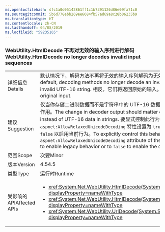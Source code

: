 ```yaml
---
ms.openlocfilehash: dfc1a0d05142861ff1c1b7391126d86e09fa71c0
ms.sourcegitcommit: 5b6d778ebb269ee6684fb57ad69a8c28b06235b9
ms.translationtype: HT
ms.contentlocale: zh-CN
ms.lasthandoff: 04/08/2019
ms.locfileid: "59235165"
---
```

### <a name="webutilityhtmldecode-no-longer-decodes-invalid-input-sequences"></a><span data-ttu-id="6dc3a-101">WebUtility.HtmlDecode 不再对无效的输入序列进行解码</span><span class="sxs-lookup"><span data-stu-id="6dc3a-101">WebUtility.HtmlDecode no longer decodes invalid input sequences</span></span>

|   |   |
|---|---|
|<span data-ttu-id="6dc3a-102">详细信息</span><span class="sxs-lookup"><span data-stu-id="6dc3a-102">Details</span></span>|<span data-ttu-id="6dc3a-103">默认情况下，解码方法不再将无效的输入序列解码为无效的 UTF-16 字符串。</span><span class="sxs-lookup"><span data-stu-id="6dc3a-103">By default, decoding methods no longer decode an invalid input sequence into an invalid UTF-16 string.</span></span> <span data-ttu-id="6dc3a-104">相反，它们将返回原始的输入。</span><span class="sxs-lookup"><span data-stu-id="6dc3a-104">Instead, they return the original input.</span></span>|
|<span data-ttu-id="6dc3a-105">建议</span><span class="sxs-lookup"><span data-stu-id="6dc3a-105">Suggestion</span></span>|<span data-ttu-id="6dc3a-106">仅当你存储二进制数据而不是字符串中的 UTF-16 数据时，解码器输出中的更改才会起作用。</span><span class="sxs-lookup"><span data-stu-id="6dc3a-106">The change in decoder output should matter only if you store binary data instead of UTF-16 data in strings.</span></span> <span data-ttu-id="6dc3a-107">要显式控制此行为，请将 [appSettings](~/docs/framework/configure-apps/file-schema/appsettings/index.md) 元素的 <code>aspnet:AllowRelaxedUnicodeDecoding</code> 特性设置为 <code>true</code> 以启用旧行为，或设置为 <code>false</code> 以启用当前行为。</span><span class="sxs-lookup"><span data-stu-id="6dc3a-107">To explicitly control this behavior, set the <code>aspnet:AllowRelaxedUnicodeDecoding</code> attribute of the [appSettings](~/docs/framework/configure-apps/file-schema/appsettings/index.md) element to <code>true</code> to enable legacy behavior or to <code>false</code> to enable the current behavior.</span></span>|
|<span data-ttu-id="6dc3a-108">范围</span><span class="sxs-lookup"><span data-stu-id="6dc3a-108">Scope</span></span>|<span data-ttu-id="6dc3a-109">次要</span><span class="sxs-lookup"><span data-stu-id="6dc3a-109">Minor</span></span>|
|<span data-ttu-id="6dc3a-110">版本</span><span class="sxs-lookup"><span data-stu-id="6dc3a-110">Version</span></span>|<span data-ttu-id="6dc3a-111">4.5</span><span class="sxs-lookup"><span data-stu-id="6dc3a-111">4.5</span></span>|
|<span data-ttu-id="6dc3a-112">类型</span><span class="sxs-lookup"><span data-stu-id="6dc3a-112">Type</span></span>|<span data-ttu-id="6dc3a-113">运行时</span><span class="sxs-lookup"><span data-stu-id="6dc3a-113">Runtime</span></span>|
|<span data-ttu-id="6dc3a-114">受影响的 API</span><span class="sxs-lookup"><span data-stu-id="6dc3a-114">Affected APIs</span></span>|<ul><li><xref:System.Net.WebUtility.HtmlDecode(System.String)?displayProperty=nameWithType></li><li><xref:System.Net.WebUtility.HtmlDecode(System.String,System.IO.TextWriter)?displayProperty=nameWithType></li><li><xref:System.Net.WebUtility.UrlDecode(System.String)?displayProperty=nameWithType></li></ul>|
